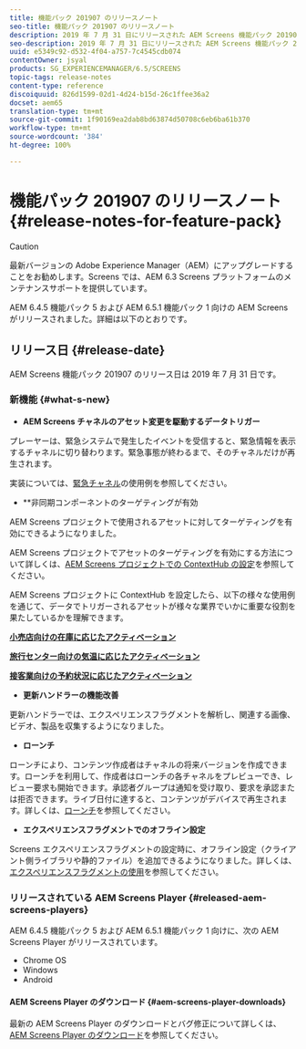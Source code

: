 ```yaml
---
title: 機能パック 201907 のリリースノート
seo-title: 機能パック 201907 のリリースノート
description: 2019 年 7 月 31 日にリリースされた AEM Screens 機能パック 201907 について説明します。
seo-description: 2019 年 7 月 31 日にリリースされた AEM Screens 機能パック 201907 について説明します。
uuid: e5349c92-d532-4f04-a757-7c4545cdb074
contentOwner: jsyal
products: SG_EXPERIENCEMANAGER/6.5/SCREENS
topic-tags: release-notes
content-type: reference
discoiquuid: 826d1599-02d1-4d24-b15d-26c1ffee36a2
docset: aem65
translation-type: tm+mt
source-git-commit: 1f90169ea2dab8bd63874d50708c6eb6ba61b370
workflow-type: tm+mt
source-wordcount: '384'
ht-degree: 100%

---
```



# 機能パック 201907 のリリースノート {#release-notes-for-feature-pack}

>[!CAUTION]
>
>最新バージョンの Adobe Experience Manager（AEM）にアップグレードすることをお勧めします。Screens では、AEM 6.3 Screens プラットフォームのメンテナンスサポートを提供しています。

AEM 6.4.5 機能パック 5 および AEM 6.5.1 機能パック 1 向けの AEM Screens がリリースされました。詳細は以下のとおりです。

## リリース日 {#release-date}

AEM Screens 機能パック 201907 のリリース日は 2019 年 7 月 31 日です。

### 新機能 {#what-s-new}

* **AEM Screens チャネルのアセット変更を駆動するデータトリガー**

プレーヤーは、緊急システムで発生したイベントを受信すると、緊急情報を表示するチャネルに切り替わります。緊急事態が終わるまで、そのチャネルだけが再生されます。

実装については、[緊急チャネル](emergency-channel.md)の使用例を参照してください。

* **非同期コンポーネントのターゲティングが有効

AEM Screens プロジェクトで使用されるアセットに対してターゲティングを有効にできるようになりました。

AEM Screens プロジェクトでアセットのターゲティングを有効にする方法について詳しくは、[AEM Screens プロジェクトでの ContextHub の設定](configuring-context-hub.md)を参照してください。

AEM Screens プロジェクトに ContextHub を設定したら、以下の様々な使用例を通じて、データでトリガーされるアセットが様々な業界でいかに重要な役割を果たしているかを理解できます。

**[小売店向けの在庫に応じたアクティベーション](retail-inventory-activation.md)**

**[旅行センター向けの気温に応じたアクティベーション](local-temperature-activation.md)**

**[接客業向けの予約状況に応じたアクティベーション](hospitality-reservation-activation.md)**

* **更新ハンドラーの機能改善**

更新ハンドラーでは、エクスペリエンスフラグメントを解析し、関連する画像、ビデオ、製品を収集するようになりました。

* **ローンチ**

ローンチにより、コンテンツ作成者はチャネルの将来バージョンを作成できます。ローンチを利用して、作成者はローンチの各チャネルをプレビューでき、レビュー要求も開始できます。承認者グループは通知を受け取り、要求を承認または拒否できます。ライブ日付に達すると、コンテンツがデバイスで再生されます。詳しくは、[ローンチ](launches.md)を参照してください。

* **エクスペリエンスフラグメントでのオフライン設定**

Screens エクスペリエンスフラグメントの設定時に、オフライン設定（クライアント側ライブラリや静的ファイル）を追加できるようになりました。詳しくは、[エクスペリエンスフラグメントの使用](experience-fragments-in-screens.md)を参照してください。

### リリースされている AEM Screens Player {#released-aem-screens-players}

AEM 6.4.5 機能パック 5 および AEM 6.5.1 機能パック 1 向けに、次の AEM Screens Player がリリースされています。

* Chrome OS
* Windows
* Android

#### AEM Screens Player のダウンロード {#aem-screens-player-downloads}

最新の AEM Screens Player のダウンロードとバグ修正について詳しくは、[AEM Screens Player のダウンロード](https://download.macromedia.com/screens/)を参照してください。
